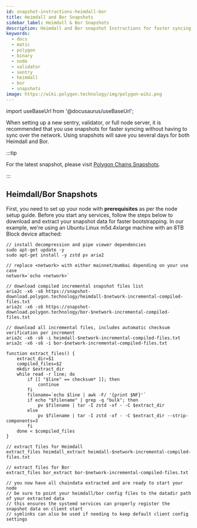 ```yaml
---
id: snapshot-instructions-heimdall-bor
title: Heimdall and Bor Snapshots
sidebar_label: Heimdall & Bor Snapshots
description: Heimdall and Bor snapshot Instructions for faster syncing.
keywords:
  - docs
  - matic
  - polygon
  - binary
  - node
  - validator
  - sentry
  - heimdall
  - bor
  - snapshots
image: https://wiki.polygon.technology/img/polygon-wiki.png
---
```


import useBaseUrl from '@docusaurus/useBaseUrl';

When setting up a new sentry, validator, or full node server, it is recommended that you use snapshots for faster syncing without having to sync over the network. Using snapshots will save you several days for both Heimdall and Bor.

:::tip

For the latest snapshot, please visit [<ins>Polygon Chains Snapshots</ins>](https://snapshot.polygon.technology/).

:::

## Heimdall/Bor Snapshots

First, you need to set up your node with **prerequisites** as per the node setup guide. Before you start any services, follow the steps below to download and extract your snapshot data for faster bootstrapping. In our example, we're using an Ubuntu Linux m5d.4xlarge machine with an 8TB Block device attached:

```
// install decompression and pipe viewer dependencies
sudo apt-get update -y
sudo apt-get install -y zstd pv aria2

// replace <network> with either mainnet/mumbai depending on your use case
network=`echo <network>`

// download compiled incremental snapshot files list
aria2c -x6 -s6 https://snapshot-download.polygon.technology/heimdall-$network-incremental-compiled-files.txt
aria2c -x6 -s6 https://snapshot-download.polygon.technology/bor-$network-incremental-compiled-files.txt

// download all incremental files, includes automatic checksum verification per increment
aria2c -x6 -s6 -i heimdall-$network-incremental-compiled-files.txt
aria2c -x6 -s6 -i bor-$network-incremental-compiled-files.txt

function extract_files() {
    extract_dir=$1
    compiled_files=$2
    mkdir $extract_dir
    while read -r line; do
        if [[ "$line" == checksum* ]]; then
            continue
        fi
        filename=`echo $line | awk -F/ '{print $NF}'`
        if echo "$filename" | grep -q "bulk"; then
            pv $filename | tar -I zstd -xf - -C $extract_dir
        else
            pv $filename | tar -I zstd -xf - -C $extract_dir --strip-components=3
        fi
    done < $compiled_files
}

// extract files for Heimdall
extract_files heimdall_extract heimdall-$network-incremental-compiled-files.txt

// extract files for Bor
extract_files bor_extract bor-$network-incremental-compiled-files.txt

// you now have all chaindata extracted and are ready to start your node
// be sure to point your heimdall/bor config files to the datadir path of your extracted data 
// this ensures the systemd services can properly register the snapshot data on client start
// symlinks can also be used if needing to keep default client config settings
```
